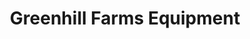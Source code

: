 ---
title: "Greenhill Farms Equipment"
url: /cambridge-springs/greenhill-farms-equipment/
shop: agrarian
---
